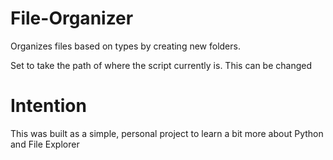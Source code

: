 # File-Organizer

Organizes files based on types by creating new folders. 

Set to take the path of where the script currently is. This can be changed 

# Intention 
This was built as a simple, personal project to learn a bit more about Python and File Explorer 
